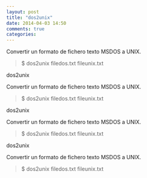 ```yaml
---
layout: post
title: "dos2unix"
date: 2014-04-03 14:50
comments: true
categories: 
---
```

Convertir un formato de fichero texto MSDOS a UNIX.

>$ dos2unix filedos.txt fileunix.txt

dos2unix

Convertir un formato de fichero texto MSDOS a UNIX.

>$ dos2unix filedos.txt fileunix.txt

dos2unix

Convertir un formato de fichero texto MSDOS a UNIX.

>$ dos2unix filedos.txt fileunix.txt

dos2unix

Convertir un formato de fichero texto MSDOS a UNIX.

>$ dos2unix filedos.txt fileunix.txt


